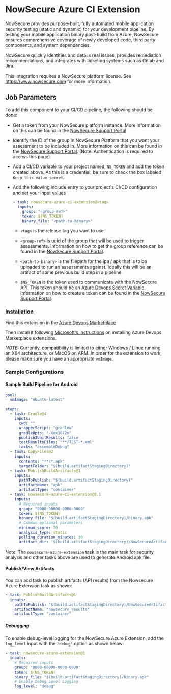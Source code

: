 # NowSecure Azure CI Extension

NowSecure provides purpose-built, fully automated mobile application security testing (static and dynamic) for your development pipeline.
By testing your mobile application binary post-build from Azure, NowSecure ensures comprehensive coverage of newly developed code, third party components, and system dependencies.

NowSecure quickly identifies and details real issues, provides remediation recommendations, and integrates with ticketing systems such as Gitlab and Jira.

This integration requires a NowSecure platform license. See <https://www.nowsecure.com> for more information.

## Job Parameters

To add this component to your CI/CD pipeline, the following should be done:

- Get a token from your NowSecure platform instance. More information on this can be found in the [NowSecure Support Portal](https://support.nowsecure.com/hc/en-us/articles/7499657262093-Creating-a-NowSecure-Platform-API-Bearer-Token)
- Identify the ID of the group in NowSecure Platform that you want your assessment to be included in. More information on this can be found in the
  [NowSecure Support Portal](https://support.nowsecure.com/hc/en-us/articles/6290991166605-Getting-Started-with-Groups#h_01G396F6CTEZ4P6G5Z1FDGJ12K).
  (Note: Authentication is required to access this page)
- Add a CI/CD variable to your project named, `NS_TOKEN` and add the token created above. As this is a credential, be sure to check the box labeled `Keep this value secret`.
- Add the following include entry to your project's CI/CD configuration and set your input values

  ```yaml
  - task: nowsecure-azure-ci-extension@<tag>
    inputs:
      group: "<group-ref>"
      token: $(NS_TOKEN)
      binary_file: "<path-to-binary>"
  ```

  - `<tag>` is the release tag you want to use

  - `<group-ref>` is uuid of the group that will be used to trigger assessments.
    Information on how to get the group reference can be found in the [NowSecure Support Portal](https://support.nowsecure.com).
  - `<path-to-binary>` is the filepath for the ipa / apk that is to be uploaded to run an assessments against. Ideally this will be an artifact of some previous build step in a pipeline.
  - `$NS_TOKEN` is the token used to communicate with the NowSecure API. This token should be an
    [Azure Devops Secret Variable](https://learn.microsoft.com/en-us/azure/devops/pipelines/process/set-secret-variables?view=azure-devops&tabs=yaml%2Cbash#secret-variable-in-the-ui).
    Information on how to create a token can be found in the [NowSecure Support Portal](http://support.nowsecure.com/).

### Installation

Find this extension in the [Azure Devops Marketplace](https://marketplace.visualstudio.com/items?itemName=Nowsecure-com.nowsecure-azure-ci-extension)

Then install it following [Microsoft's instructions](https://learn.microsoft.com/en-us/azure/devops/marketplace/install-extension?view=azure-devops) on installing Azure Devops Marketplace extensions.

_NOTE:_ Currently, compatibility is limited to either Windows / Linux running an X64 architecture, or MacOS on ARM. In order for the extension to work, please make sure you have an appropriate `vmImage`.

### Sample Configurations

#### Sample Build Pipeline for Android

```yaml
pool:
  vmImage: "ubuntu-latest"

steps:
  - task: Gradle@4
    inputs:
      cwd: ""
      wrapperScript: "gradlew"
      gradleOpts: "-Xmx3072m"
      publishJUnitResults: false
      testResultsFiles: "**/TEST-*.xml"
      tasks: "assembleDebug"
  - task: CopyFiles@2
    inputs:
      contents: "**/*.apk"
      targetFolder: "$(build.artifactStagingDirectory)"
  - task: PublishBuildArtifacts@1
    inputs:
      pathToPublish: "$(build.artifactStagingDirectory)"
      artifactName: "apk"
      artifactType: "container"
  - task: nowsecure-azure-ci-extension@0.1
    inputs:
      # Required inputs
      group: "0000-00000-0000-0000"
      token: $(NS_TOKEN)
      binary_file: "$(build.artifactStagingDirectory)/binary.apk"
      # Common optional parameters
      minimum_score: 70
      analysis_type: static
      polling_duration_minutes: 30
      artifact_dir: '$(build.artifactStagingDirectory)/NowSecureArtifacts'
```

Note: The `nowsecure-azure-extension` task is the main task for security analysis and other tasks above are used to generate Android apk file.

#### Publish/View Artifacts

You can add task to publish artifacts (API results) from the Nowsecure Azure Extension task as shown:

```yaml
- task: PublishBuildArtifacts@1
  inputs:
    pathToPublish: "$(build.artifactStagingDirectory)/NowSecureArtifacts"
    artifactName: "nowsecure_results"
    artifactType: "container"
```

##### Debugging

To enable debug-level logging for the NowSecure Azure Extension, add the `log_level` input with the `'debug'` option as shown below:

```yaml
- task: nowsecure-azure-extension@1
  inputs:
    # Required inputs
    group: "0000-00000-0000-0000"
    token: $(NS_TOKEN)
    binary_file: "$(build.artifactStagingDirectory)/binary.apk"
    # Enable Debug Level Logging
    log_level: "debug"
```

